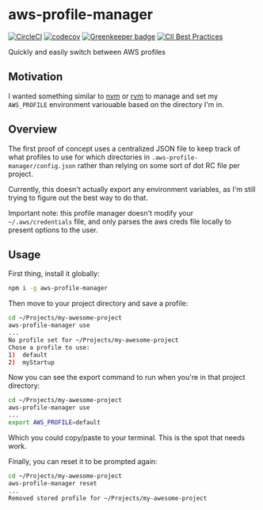 # aws-profile-manager

[![CircleCI](https://circleci.com/gh/geoffdutton/aws-profile-manager.svg?style=svg)](https://circleci.com/gh/geoffdutton/aws-profile-manager)
[![codecov](https://codecov.io/gh/geoffdutton/aws-profile-manager/branch/master/graph/badge.svg)](https://codecov.io/gh/geoffdutton/aws-profile-manager)
[![Greenkeeper badge](https://badges.greenkeeper.io/geoffdutton/aws-profile-manager.svg)](https://greenkeeper.io/)
[![CII Best Practices](https://bestpractices.coreinfrastructure.org/projects/3201/badge)](https://bestpractices.coreinfrastructure.org/projects/3201)

Quickly and easily switch between AWS profiles

## Motivation
I wanted something similar to [nvm](https://github.com/nvm-sh/nvm) or [rvm](https://rvm.io/) to manage and set my `AWS_PROFILE` environment variouable based on the directory I'm in.

## Overview
The first proof of concept uses a centralized JSON file to keep track of what profiles to use for which directories in `.aws-profile-manager/config.json` rather than relying on some sort of dot RC file per project.

Currently, this doesn't actually export any environment variables, as I'm still trying to figure out the best way to do that. 

Important note: this profile manager doesn't modify your `~/.aws/credentials` file, and only parses the aws creds file locally to present options to the user.

## Usage
First thing, install it globally:
```bash
npm i -g aws-profile-manager
```

Then move to your project directory and save a profile:
```bash
cd ~/Projects/my-awesome-project
aws-profile-manager use
...
No profile set for ~/Projects/my-awesome-project
Chose a profile to use:
1)  default
2)  myStartup
```

Now you can see the export command to run when you're in that project directory:
```bash
cd ~/Projects/my-awesome-project
aws-profile-manager use
...
export AWS_PROFILE=default
```
Which you could copy/paste to your terminal. This is the spot that needs work.

Finally, you can reset it to be prompted again:
```bash
cd ~/Projects/my-awesome-project
aws-profile-manager reset
...
Removed stored profile for ~/Projects/my-awesome-project
```
